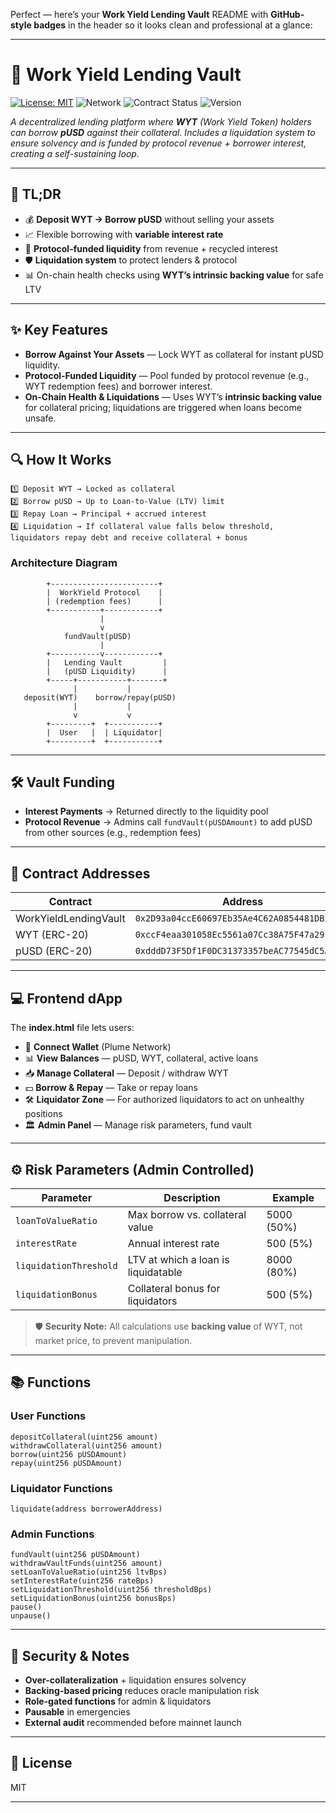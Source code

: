 Perfect — here’s your **Work Yield Lending Vault** README with **GitHub-style badges** in the header so it looks clean and professional at a glance:

---

# 🏦 Work Yield Lending Vault

[![License: MIT](https://img.shields.io/badge/License-MIT-green.svg)](LICENSE)
![Network](https://img.shields.io/badge/network-Plume-blue)
![Contract Status](https://img.shields.io/badge/status-Deployed-success)
![Version](https://img.shields.io/badge/version-1.0.0-orange)

*A decentralized lending platform where **WYT** (Work Yield Token) holders can borrow **pUSD** against their collateral. Includes a liquidation system to ensure solvency and is funded by protocol revenue + borrower interest, creating a self-sustaining loop.*

---

## 📌 TL;DR

* 💰 **Deposit WYT → Borrow pUSD** without selling your assets
* 📈 Flexible borrowing with **variable interest rate**
* 🔄 **Protocol-funded liquidity** from revenue + recycled interest
* 🛡 **Liquidation system** to protect lenders & protocol
* 📊 On-chain health checks using **WYT’s intrinsic backing value** for safe LTV

---

## ✨ Key Features

* **Borrow Against Your Assets** — Lock WYT as collateral for instant pUSD liquidity.
* **Protocol-Funded Liquidity** — Pool funded by protocol revenue (e.g., WYT redemption fees) and borrower interest.
* **On-Chain Health & Liquidations** — Uses WYT’s **intrinsic backing value** for collateral pricing; liquidations are triggered when loans become unsafe.

---

## 🔍 How It Works

```
1️⃣ Deposit WYT → Locked as collateral
2️⃣ Borrow pUSD → Up to Loan-to-Value (LTV) limit
3️⃣ Repay Loan → Principal + accrued interest
4️⃣ Liquidation → If collateral value falls below threshold, liquidators repay debt and receive collateral + bonus
```

### Architecture Diagram

```
        +------------------------+
        |  WorkYield Protocol    |
        | (redemption fees)      |
        +-----------+------------+
                    |
                    v
            fundVault(pUSD)
                    |
        +-----------v------------+
        |   Lending Vault         |
        |   (pUSD Liquidity)      |
        +-----+-----------+-------+
              |           |
   deposit(WYT)    borrow/repay(pUSD)
              |           |
              v           v
        +---------+  +-----------+
        |  User   |  | Liquidator|
        +---------+  +-----------+
```

---

## 🛠 Vault Funding

* **Interest Payments** → Returned directly to the liquidity pool
* **Protocol Revenue** → Admins call `fundVault(pUSDAmount)` to add pUSD from other sources (e.g., redemption fees)

---

## 📜 Contract Addresses

| Contract              | Address                                      |
| --------------------- | -------------------------------------------- |
| WorkYieldLendingVault | `0x2D93a04ccE60697Eb35Ae4C62A0854481DB55e5a` |
| WYT (ERC-20)          | `0xccF4eaa301058Ec5561a07Cc38A75F47a2912EA5` |
| pUSD (ERC-20)         | `0xdddD73F5Df1F0DC31373357beAC77545dC5A6f3F` |

---

## 💻 Frontend dApp

The **index.html** file lets users:

* 🔗 **Connect Wallet** (Plume Network)
* 📊 **View Balances** — pUSD, WYT, collateral, active loans
* 📥 **Manage Collateral** — Deposit / withdraw WYT
* 💵 **Borrow & Repay** — Take or repay loans
* 🛠 **Liquidator Zone** — For authorized liquidators to act on unhealthy positions
* 🏛 **Admin Panel** — Manage risk parameters, fund vault

---

## ⚙️ Risk Parameters (Admin Controlled)

| Parameter              | Description                         | Example    |
| ---------------------- | ----------------------------------- | ---------- |
| `loanToValueRatio`     | Max borrow vs. collateral value     | 5000 (50%) |
| `interestRate`         | Annual interest rate                | 500 (5%)   |
| `liquidationThreshold` | LTV at which a loan is liquidatable | 8000 (80%) |
| `liquidationBonus`     | Collateral bonus for liquidators    | 500 (5%)   |

> 🛡 **Security Note:** All calculations use **backing value** of WYT, not market price, to prevent manipulation.

---

## 📚 Functions

### **User Functions**

```solidity
depositCollateral(uint256 amount)
withdrawCollateral(uint256 amount)
borrow(uint256 pUSDAmount)
repay(uint256 pUSDAmount)
```

### **Liquidator Functions**

```solidity
liquidate(address borrowerAddress)
```

### **Admin Functions**

```solidity
fundVault(uint256 pUSDAmount)
withdrawVaultFunds(uint256 amount)
setLoanToValueRatio(uint256 ltvBps)
setInterestRate(uint256 rateBps)
setLiquidationThreshold(uint256 thresholdBps)
setLiquidationBonus(uint256 bonusBps)
pause()
unpause()
```

---

## 🔐 Security & Notes

* **Over-collateralization** + liquidation ensures solvency
* **Backing-based pricing** reduces oracle manipulation risk
* **Role-gated functions** for admin & liquidators
* **Pausable** in emergencies
* **External audit** recommended before mainnet launch

---

## 📄 License

MIT

---
